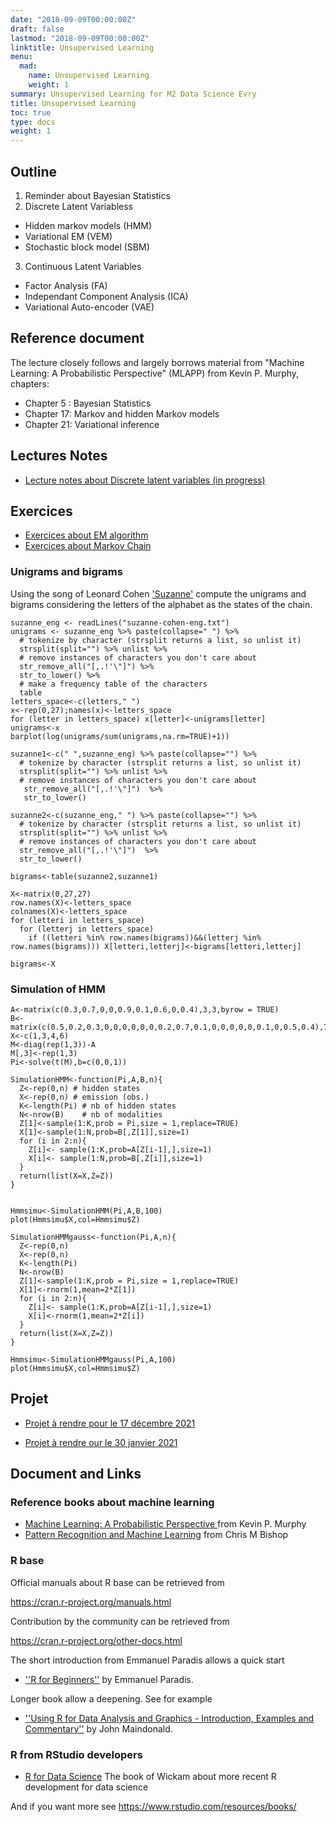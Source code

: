 ```yaml
---
date: "2018-09-09T00:00:00Z"
draft: false
lastmod: "2018-09-09T00:00:00Z"
linktitle: Unsupervised Learning
menu:
  mad:
    name: Unsupervised Learning
    weight: 1
summary: Unsupervised Learning for M2 Data Science Evry
title: Unsupervised Learning 
toc: true
type: docs
weight: 1
---
```



## Outline

1. Reminder about Bayesian Statistics
2. Discrete Latent Variabless 
  - Hidden markov models (HMM)
  - Variational EM (VEM)
  - Stochastic block model (SBM)

3.  Continuous Latent Variables 
  - Factor Analysis (FA)
  - Independant Component Analysis (ICA)
  - Variational Auto-encoder (VAE)


## Reference document
The lecture closely follows and largely borrows material from 
"Machine Learning: A Probabilistic Perspective" (MLAPP) from
Kevin P. Murphy, chapters:

  - Chapter 5 : Bayesian Statistics
  - Chapter 17: Markov and hidden Markov models
  - Chapter 21: Variational inference


## Lectures Notes

  - [Lecture notes about Discrete latent variables (in progress)](media/unsupervised-M2-data-science.pdf)
  


## Exercices
  - [Exercices about EM algorithm](media/TD_EM.html)
  - [Exercices about Markov Chain](media/TD-markov.html)

### Unigrams and bigrams

Using the song of Leonard Cohen ['Suzanne'](media/suzanne-cohen-eng.txt) compute the unigrams  and bigrams considering the letters of the alphabet as the states of the chain. 

```{r}
suzanne_eng <- readLines("suzanne-cohen-eng.txt")
unigrams <- suzanne_eng %>% paste(collapse=" ") %>% 
  # tokenize by character (strsplit returns a list, so unlist it)
  strsplit(split="") %>% unlist %>% 
  # remove instances of characters you don't care about
  str_remove_all("[,.!'\"]") %>% 
  str_to_lower() %>%
  # make a frequency table of the characters
  table 
letters_space<-c(letters," ")
x<-rep(0,27);names(x)<-letters_space
for (letter in letters_space) x[letter]<-unigrams[letter]
unigrams<-x
barplot(log(unigrams/sum(unigrams,na.rm=TRUE)+1))
```
```{r}
suzanne1<-c(" ",suzanne_eng) %>% paste(collapse="") %>% 
  # tokenize by character (strsplit returns a list, so unlist it)
  strsplit(split="") %>% unlist %>% 
  # remove instances of characters you don't care about
   str_remove_all("[,.!'\"]")  %>% 
   str_to_lower()

suzanne2<-c(suzanne_eng," ") %>% paste(collapse="") %>% 
  # tokenize by character (strsplit returns a list, so unlist it)
  strsplit(split="") %>% unlist %>% 
  # remove instances of characters you don't care about
  str_remove_all("[,.!'\"]")  %>% 
  str_to_lower()

bigrams<-table(suzanne2,suzanne1)

X<-matrix(0,27,27)
row.names(X)<-letters_space
colnames(X)<-letters_space
for (letteri in letters_space)
  for (letterj in letters_space)
    if ((letteri %in% row.names(bigrams))&&(letterj %in% row.names(bigrams))) X[letteri,letterj]<-bigrams[letteri,letterj]

bigrams<-X
```

### Simulation of HMM


```{r}
A<-matrix(c(0.3,0.7,0,0,0.9,0.1,0.6,0,0.4),3,3,byrow = TRUE)
B<-matrix(c(0.5,0.2,0.3,0,0,0,0,0,0,0.2,0.7,0.1,0,0,0,0,0,0.1,0,0.5,0.4),7,3)
X<-c(1,3,4,6)
M<-diag(rep(1,3))-A
M[,3]<-rep(1,3)
Pi<-solve(t(M),b=c(0,0,1))

SimulationHMM<-function(Pi,A,B,n){
  Z<-rep(0,n) # hidden states
  X<-rep(0,n) # emission (obs.)
  K<-length(Pi) # nb of hidden states
  N<-nrow(B)    # nb of modalities
  Z[1]<-sample(1:K,prob = Pi,size = 1,replace=TRUE)
  X[1]<-sample(1:N,prob=B[,Z[1]],size=1)
  for (i in 2:n){
    Z[i]<- sample(1:K,prob=A[Z[i-1],],size=1)
    X[i]<- sample(1:N,prob=B[,Z[i]],size=1)
  }
  return(list(X=X,Z=Z))
}


Hmmsimu<-SimulationHMM(Pi,A,B,100)
plot(Hmmsimu$X,col=Hmmsimu$Z)

SimulationHMMgauss<-function(Pi,A,n){
  Z<-rep(0,n)
  X<-rep(0,n)
  K<-length(Pi)
  N<-nrow(B)
  Z[1]<-sample(1:K,prob = Pi,size = 1,replace=TRUE)
  X[1]<-rnorm(1,mean=2*Z[1])
  for (i in 2:n){
    Z[i]<- sample(1:K,prob=A[Z[i-1],],size=1)
    X[i]<-rnorm(1,mean=2*Z[i])
  }
  return(list(X=X,Z=Z))
}

Hmmsimu<-SimulationHMMgauss(Pi,A,100)
plot(Hmmsimu$X,col=Hmmsimu$Z)
```
## Projet

  - [Projet à rendre pour le 17 décembre 2021](media/Projet-Data-Analysis-2021.pdf)

 - [Projet  à rendre our le 30 janvier 2021](media/Projet-VAE.pdf)


## Document and Links

### Reference books about machine learning

  - [Machine Learning: A Probabilistic Perspective
](http://noiselab.ucsd.edu/ECE228/Murphy_Machine_Learning.pdf) from Kevin P. Murphy
  - [Pattern Recognition and Machine Learning](http://users.isr.ist.utl.pt/~wurmd/Livros/school/Bishop%20-%20Pattern%20Recognition%20And%20Machine%20Learning%20-%20Springer%20%202006.pdf) from  Chris M Bishop 
  

### R base

Official manuals about R base can be retrieved from 

https://cran.r-project.org/manuals.html



Contribution by the community can be retrieved from

https://cran.r-project.org/other-docs.html

The short introduction from Emmanuel Paradis allows a quick start

   - [''R for Beginners''](https://cran.r-project.org/doc/contrib/Paradis-rdebuts_en.pdf) by Emmanuel Paradis.

Longer book allow a deepening. See for example

  - [''Using R for Data Analysis and Graphics - Introduction, Examples and Commentary''](https://cran.r-project.org/doc/contrib/usingR.pdf) by John Maindonald.



### R from RStudio developers

  -  [R for Data Science](https://r4ds.had.co.nz/)   The book of Wickam about more recent R development for data science 

And if you want more see https://www.rstudio.com/resources/books/




